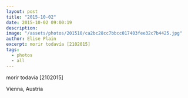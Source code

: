 ```yaml
---
layout: post
title: "2015-10-02"
date: 2015-10-02 09:00:19
description: 
image: "/assets/photos/201510/ca2bc28cc7bbcc017403fee32c7b4425.jpg"
author: Elise Plain
excerpt: morir todavía [2102015]
tags: 
  - photos
  - all
---
```


morir todavía [2102015]
<p></p>
Vienna, Austria